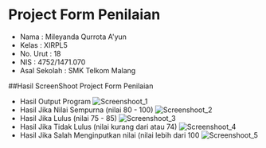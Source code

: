 # Project Form Penilaian

- Nama              : Mileyanda Qurrota A'yun
- Kelas             : XIRPL5
- No. Urut          : 18
- NIS               : 4752/1471.070
- Asal Sekolah      : SMK Telkom Malang

##Hasil ScreenShoot Project Form Penilaian
- Hasil Output Program
![Screenshoot_1](https://s16.postimg.org/kekavs0l1/image.png)
- Hasil Jika Nilai Sempurna (nilai 80 - 100)
![Screenshoot_2](https://s4.postimg.org/7ccwfkrj1/image.png)
- Hasil Jika Lulus (nilai 75 - 85)
![Screenshoot_3](https://s16.postimg.org/ufvardyhx/image.png)
- Hasil Jika Tidak Lulus (nilai kurang dari atau 74)
![Screenshoot_4](https://s11.postimg.org/mxacuiyub/image.png)
- Hasil Jika Salah Menginputkan nilai (nilai lebih dari 100
![Screenshoot_5](https://s15.postimg.org/xvo5bn10r/image.png)
